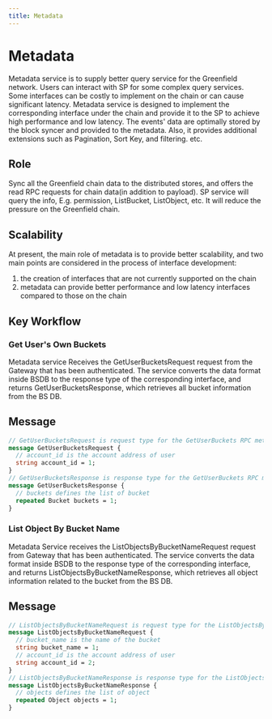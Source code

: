 ```yaml
---
title: Metadata
---
```


# Metadata

Metadata service is to supply better query service for the Greenfield network. Users can interact with SP for some complex query services.
Some interfaces can be costly to implement on the chain or can cause significant latency.
Metadata service is designed to implement the corresponding interface under the chain and provide it to the SP to achieve high performance and low latency.
The events' data are optimally stored by the block syncer and provided to the metadata.
Also, it provides additional extensions such as Pagination, Sort Key, and filtering. etc.

## Role

Sync all the Greenfield chain data to the distributed stores, and offers the read RPC
requests for chain data(in addition to payload). SP service will query the info, E.g.
permission, ListBucket, ListObject, etc. It will reduce the pressure on the Greenfield chain.

## Scalability

At present, the main role of metadata is to provide better scalability, and two main points are considered in the process of interface development:

1. the creation of interfaces that are not currently supported on the chain
2. metadata can provide better performance and low latency interfaces compared to those on the chain

## Key Workflow

### Get User's Own Buckets

Metadata service Receives the GetUserBucketsRequest request from the Gateway that has been authenticated. The service
converts the data format inside BSDB to the response type of the corresponding interface, and 
returns GetUserBucketsResponse, which retrieves all bucket information from the BS DB.

## Message

```protobuf
// GetUserBucketsRequest is request type for the GetUserBuckets RPC method.
message GetUserBucketsRequest {
  // account_id is the account address of user
  string account_id = 1;
}
// GetUserBucketsResponse is response type for the GetUserBuckets RPC method.
message GetUserBucketsResponse {
  // buckets defines the list of bucket
  repeated Bucket buckets = 1;
}
```

### List Object By Bucket Name

Metadata Service receives the ListObjectsByBucketNameRequest request from Gateway that has been authenticated.
The service converts the data format inside BSDB to the response type of the corresponding interface, and
returns ListObjectsByBucketNameResponse, which retrieves all object information related to the bucket from the BS DB.

## Message

```protobuf
// ListObjectsByBucketNameRequest is request type for the ListObjectsByBucketName RPC method
message ListObjectsByBucketNameRequest {
  // bucket_name is the name of the bucket
  string bucket_name = 1;
  // account_id is the account address of user
  string account_id = 2;
}
// ListObjectsByBucketNameResponse is response type for the ListObjectsByBucketName RPC method.
message ListObjectsByBucketNameResponse {
  // objects defines the list of object
  repeated Object objects = 1;
}
```
